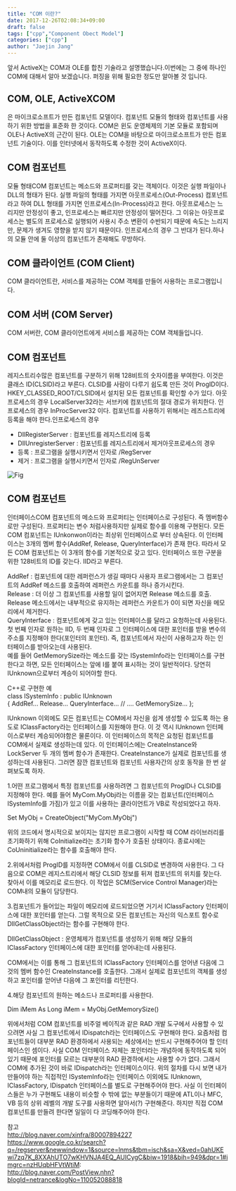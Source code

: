 ```yaml
---
title: "COM 이란?"
date: 2017-12-26T02:08:34+09:00
draft: false
tags: ["cpp","Component Obect Model"]
categories: ["cpp"]
author: "Jaejin Jang"
---
```


앞서 ActiveX는 COM과 OLE를 합친 기술라고 설명했습니다.이번에는 그 중에 하나인 COM에 대해서 알아 보겠습니다. 퍼징을 위해 필요한 정도만 알아볼 것 입니다.

## COM, OLE, ActiveXCOM
은 마이크로소프트가 만든 컴포넌트 모델이다. 컴포넌트 모듈의 형태와 컴포넌트를 사용하기 위한 방법을 표준화 한 것이다. 
COM은 윈도 운영체제의 기본 모듈로 포함되며 OLE나 ActiveX의 근간이 된다. OLE는 COM을 바탕으로 마이크로소프트가 만든 컴포넌트 기술이다.
이를 인터넷에서 동작하도록 수정한 것이 ActiveX이다.
## COM 컴포넌트 
모듈 형태COM 컴포넌트는 메소드와 프로퍼티를 갖는 객체이다. 이것은 실행 파일이나 DLL의 형태가 된다. 
실행 파일의 형태를 가지면 아웃프로세스(Out-Process) 컴포넌트라고 하여 DLL 형태를 가지면 인프로세스(In-Process)라고 한다.
아웃프로세스는 느리지만 안정성이 좋고, 인프로세스는 빠르지만 안정성이 떨어진다. 
그 이유는 아웃프로세스는 별도의 프로세스로 실행되어 사용시 주소 변환이 수반되기 때문에 속도는 느리지만, 문제가 생겨도 영향을 받지 않기 때문이다. 
인프로세스의 경우 그 반대가 된다.하나의 모듈 안에 둘 이상의 컴포넌트가 존재해도 무방하다.

## COM 클라이언트 (COM Client)
COM 클라이언트란, 서비스를 제공하는 COM 객체를 만들어 사용하는 프로그램입니다.

## COM 서버 (COM Server)
COM 서버란, COM 클라이언트에게 서비스를 제공하는 COM 객체들입니다.

## COM 컴포넌트 
레지스트리수많은 컴포넌트를 구분하기 위해 128비트의 숫자이름을 부여한다. 이것은 클래스 ID(CLSID)라고 부른다. 
CLSID를 사람이 다루기 쉽도록 만든 것이 ProgID이다. HKEY_CLASSED_ROOT/CLSID에서 설치된 모든 컴포넌트를 확인할 수가 있다.
아웃프로세스의 경우 LocalServer32라는 서브키에 컴포넌트의 절대 경로가 위치한다. 인프로세스의 경우 InProcServer32 이다.
컴포넌트를 사용하기 위해서는 레즈스트리에 등록을 해야 한다.인프로세스의 경우

* DllRegisterServer : 컴포넌트를 레지스트리에 등록
* DllUnregisterServer : 컴포넌트를 레지스트리에서 제거아웃프로세스의 경우
* 등록 : 프로그램을 실행시키면서 인자로 /RegServer
* 제거 : 프로그램을 실행시키면서 인자로 /RegUnServer

![Fig](/cp1_1.jpg "아웃프로세스 레지스트리 등록/제거")

## COM 컴포넌트 
인터페이스COM 컴포넌트의 메소드와 프로퍼티는 인터페이스로 구성된다. 즉 멤버함수로만 구성된다. 프로퍼티는 변수 처럼사용하지만 실제로 함수를 이용해 구현된다.
모든 COM 컴포넌트는 IUnkonwon이라는 최상위 인터페이스로 부터 상속된다. 이 인터페이스는 3개의 멤버 함수(AddRef, Release, QueryInterface)가 존재 한다. 
따라서 모든 COM 컴포넌트는 이 3개의 함수를 기본적으로 갖고 있다. 인터페이스 또한 구분을 위한 128비트의 ID를 갖는다. 
IID라고 부른다.<br>

AddRef : 컴포넌트에 대한 레퍼런스가 생길 때마다 사용자 프로그램에서는 그 컴포넌트의 AddRef 메소드를 호출하여 레퍼런스 카운트를 하나 증가시킨다.<br>
Release : 더 이상 그 컴포넌트를 사용할 일이 없어지면 Release 메소드를 호출. 
Release 메소드에서는 내부적으로 유지하는 레퍼런스 카운트가 0이 되면 자신을 메모리에서 제거한다.<br>
QueryInterface : 컴포넌트에게 갖고 있는 인터페이스를 달라고 요청하는데 사용된다. 첫 번째 인자로 원하는 IID, 두 번째 인자로 그 인터페이스에 대한 포인터를 
받을 변수의 주소를 지정해야 한다(포인터의 포인터). 즉, 컴포넌트에서 자신이 사용하고자 하는 인터페이스를 받아오는데 사용된다.<br>
예를 들어 GetMemorySize라는 메소드를 갖는 ISystemInfo라는 인터페이스를 구현한다고 하면, 모든 인터페이스는 앞에 I를 붙여 표시하는 것이 일반적이다. 
당연히 IUnknown으로부터 계승이 되어야할 한다.<br>

C++로 구현한 예<br>
class ISystemInfo : public IUnknown <br>
{ AddRef... Release... QueryInterface... // .... GetMemorySize... };<br>

IUnknown 이외에도 모든 컴포넌트는 COM에서 자신을 쉽게 생성할 수 있도록 하는 용도로 IClassFactory라는 인터페이스를 지원해야 한다. 
이 것 역시 IUnknown 인터페이스로부터 계승되어야함은 물론이다. 이 인터페이스의 목적은 요청된 컴포넌트를 COM에서 실제로 생성하는데 있다. 
이 인터페이스에는 CreateInstance와 LockServer 두 개의 멤버 함수가 존재한다. CreateInstance가 실제로 컴포넌트를 생성하는데 사용된다. 
그러면 잠깐 컴포넌트와 컴포넌트 사용자간의 상호 동작을 한 번 살펴보도록 하자.

1.어떤 프로그램에서 특정 컴포넌트를 사용하려면 그 컴포넌트의 ProgID나 CLSID를 지정해야 한다. 
예를 들어 MyCom.MyObj라는 이름을 갖는 컴포넌트(인터페이스 ISystemInfo를 가짐)가 있고 이를 사용하는 클라이언트가 VB로 작성되었다고 하자.<br>

Set MyObj = CreateObject("MyCom.MyObj")<br>

위의 코드에서 명시적으로 보이지는 않지만 프로그램이 시작할 때 COM 라이브러리를 초기화하기 위해 CoInitialize라는 초기화 함수가 호출된 상태이다. 
종료시에는 CoUninitialize라는 함수를 호출해야 한다.<br>

2.위에서처럼 ProgID를 지정하면 COM에서 이를 CLSID로 변경하여 사용한다. 그 다음으로 COM은 레지스트리에서 해당 CLSID 정보를 뒤져 컴포넌트의 위치를 찾는다. 
찾아서 이를 메모리로 로드한다. 이 작업은 SCM(Service Control Manager)라는 COM내의 모듈이 담당한다.<br>

3.컴포넌트가 들어있는 파일이 메모리에 로드되었으면 거기서 IClassFactory 인터페이스에 대한 포인터를 얻는다. 
그럴 목적으로 모든 컴포넌트는 자신의 익스포트 함수로 DllGetClassObject라는 함수를 구현해야 한다.<br>

DllGetClassObject : 운영체제가 컴포넌트를 생성하기 위해 해당 모듈의 IClassFactory 인터페이스에 대한 포인터를 얻어내는데 사용된다.

COM에서는 이를 통해 그 컴포넌트의 IClassFactory 인터페이스를 얻어낸 다음에 그것의 멤버 함수인 CreateInstance를 호출한다. 
그래서 실제로 컴포넌트의 객체를 생성하고 포인터를 얻어낸 다음에 그 포인터를 리턴한다.

4.해당 컴포넌트의 원하는 메소드나 프로퍼티를 사용한다.<br>

Dim iMem As Long iMem = MyObj.GetMemorySize() <br>

위에서처럼 COM 컴포넌트를 비주얼 베이직과 같은 RAD 개발 도구에서 사용할 수 있으려면 사실 그 컴포넌트에서 IDispatch라는 인터페이스도 구현해야 한다. 
요즘처럼 컴포넌트들이 대부분 RAD 환경하에서 사용되는 세상에서는 반드시 구현해주어야 할 인터페이스인 셈이다. 
사실 COM 인터페이스 자체는 포인터라는 개념하에 동작하도록 되어 있기 때문에 포인터를 모르는 대부분의 RAD 환경하에서는 사용할 수가 없다. 
그래서 COM에 추가된 것이 바로 IDispatch라는 인터페이스이다. 위의 절차를 다시 보면 내가 만들어야 하는 직접적인 ISystemInfo라는 인터페이스 이외에도 
IUnknown, IClassFactory, IDispatch 인터페이스를 별도로 구현해주어야 한다. 사실 이 인터페이스들은 누가 구현해도 내용이 비슷할 수 밖에 없는 부분들이기
때문에 ATL이나 MFC, VB 등의 상위 레벨의 개발 도구를 사용하면 알아서(?) 구현해준다. 하지만 직접 COM 컴포넌트를 만들려 한다면 일일이 다 코딩해주어야 한다.

참고<br>
http://blog.naver.com/xinfra/80007894227 <br>
https://www.google.co.kr/search?q=/regserver&newwindow=1&source=lnms&tbm=isch&sa=X&ved=0ahUKEwi7zq7K_8XXAhUTO7wKHVNJA4EQ_AUICygC&biw=1918&bih=949&dpr=1#imgrc=nzHUqbHFVtWtiM: <br>
http://blog.naver.com/PostView.nhn?blogId=netrance&logNo=110052088818 <br>
